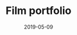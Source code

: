 ---
title: Film portfolio
date: 2019-05-09
published: true
tags: ['Web app']
skill_tags: ['Javascript', 'Vue', 'CSS', 'HTML']
series: false
canonical_url: false
cover_image: ./images/film-portfolio.jpg
description: "A film portfolio displaying a videographer's Youtube films in a templated website"
url: https://aref.works/hanna
---    